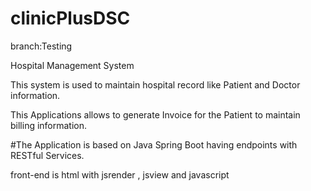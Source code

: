 # clinicPlusDSC

branch:Testing 

Hospital Management System 

This system is used to maintain hospital record like Patient and Doctor information.

This Applications allows to generate Invoice for the Patient to maintain billing information.

#The Application is based on Java Spring Boot having endpoints with RESTful Services.

front-end is html with jsrender , jsview and javascript 

